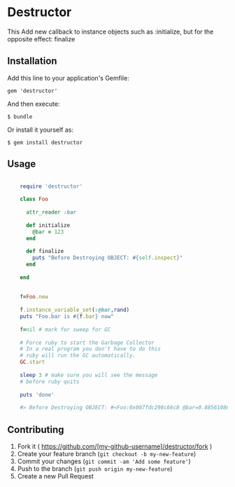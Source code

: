 # Destructor

This Add new callback to instance objects such as :initialize, but for the opposite effect: finalize


## Installation

Add this line to your application's Gemfile:

    gem 'destructor'

And then execute:

    $ bundle

Or install it yourself as:

    $ gem install destructor

## Usage

```ruby

    require 'destructor'
    
    class Foo
    
      attr_reader :bar
    
      def initialize
        @bar = 123
      end
    
      def finalize
        puts "Before Destroying OBJECT: #{self.inspect}"
      end
    
    end
    
    
    f=Foo.new
    
    f.instance_variable_set(:@bar,rand)
    puts "Foo.bar is #{f.bar} now"
    
    f=nil # mark for sweep for GC
    
    # Force ruby to start the Garbage Collector
    # In a real program you don't have to do this
    # ruby will run the GC automatically.
    GC.start
    
    sleep 3 # make sure you will see the message
    # before ruby quits
    
    puts 'done'
    
    #> Before Destroying OBJECT: #<Foo:0x007fdc298c66c8 @bar=0.8856108662303454>

```
## Contributing

1. Fork it ( https://github.com/[my-github-username]/destructor/fork )
2. Create your feature branch (`git checkout -b my-new-feature`)
3. Commit your changes (`git commit -am 'Add some feature'`)
4. Push to the branch (`git push origin my-new-feature`)
5. Create a new Pull Request

